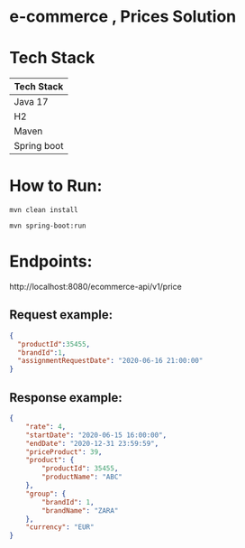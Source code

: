 e-commerce , Prices Solution
============ 
Tech Stack
============
| Tech Stack  |
|-------------|
| Java 17     |
| H2          |
| Maven       |
| Spring boot |    


How to Run:
============
```console
mvn clean install
```
```console
mvn spring-boot:run
```


Endpoints:
============
http://localhost:8080/ecommerce-api/v1/price

Request example:
------------
```json
{
  "productId":35455,
  "brandId":1,
  "assignmentRequestDate": "2020-06-16 21:00:00"
}
```
Response example:
------------
```json
{
    "rate": 4,
    "startDate": "2020-06-15 16:00:00",
    "endDate": "2020-12-31 23:59:59",
    "priceProduct": 39,
    "product": {
        "productId": 35455,
        "productName": "ABC"
    },
    "group": {
        "brandId": 1,
        "brandName": "ZARA"
    },
    "currency": "EUR"
}
``` 



